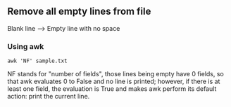 ## Remove all empty lines from file

Blank line --> Empty line with no space

### Using awk
```
awk 'NF' sample.txt
```
NF stands for "number of fields", those lines being empty have 0 fields, so that awk evaluates 0 to False and no line is printed; however, if there is at least one field, the evaluation is True and makes awk perform its default action: print the current line.
